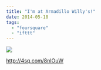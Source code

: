 ```yaml
---
title: "I'm at Armadillo Willy's!"
date: 2014-05-18
tags: 
  - "foursquare"
  - "ifttt"
---
```


![](images/1itGS5Q)  
  
http://4sq.com/8nlOuW
